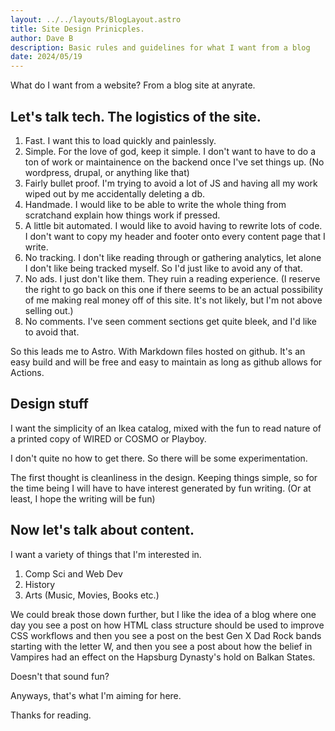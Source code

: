 ```yaml
---
layout: ../../layouts/BlogLayout.astro
title: Site Design Prinicples.
author: Dave B
description: Basic rules and guidelines for what I want from a blog
date: 2024/05/19
---
```


What do I want from a website? From a blog site at anyrate.

## Let's talk tech. The logistics of the site.

1. Fast. I want this to load quickly and painlessly.
2. Simple. For the love of god, keep it simple. I don't want to have to do a ton of work or maintainence on the backend once I've set things up. (No wordpress, drupal, or anything like that)
3. Fairly bullet proof. I'm trying to avoid a lot of JS and having all my work wiped out by me accidentally deleting a db.
4. Handmade. I would like to be able to write the whole thing from scratchand explain how things work if pressed.
5. A little bit automated. I would like to avoid having to rewrite lots of code. I don't want to copy my header and footer onto every content page that I write.  
4. No tracking. I don't like reading through or gathering analytics, let alone I don't like being tracked myself. So I'd just like to avoid any of that.
5. No ads. I just don't like them. They ruin a reading experience. (I reserve the right to go back on this one if there seems to be an actual possibility of me making real money off of this site. It's not likely, but I'm not above selling out.)
6. No comments. I've seen comment sections get quite bleek, and I'd like to avoid that.

So this leads me to Astro.
With Markdown files hosted on github. It's an easy build and will be free and easy to maintain as long as github allows for Actions.

## Design stuff

I want the simplicity of an Ikea catalog, mixed with the fun to read nature of a printed copy of WIRED or COSMO or Playboy.

I don't quite no how to get there. So there will be some experimentation.

The first thought is cleanliness in the design. Keeping things simple, so for the time being I will have to have interest generated by fun writing. (Or at least, I hope the writing will be fun)

## Now let's talk about content.

I want a variety of things that I'm interested in.

1. Comp Sci and Web Dev
2. History
3. Arts (Music, Movies, Books etc.)

We could break those down further, but I like the idea of a blog where one day you see a post on how HTML class structure should be used to improve CSS workflows and then you see a post on the best Gen X Dad Rock bands starting with the letter W, and then you see a post about how the belief in Vampires had an effect on the Hapsburg Dynasty's hold on Balkan States. 

Doesn't that sound fun?

Anyways, that's what I'm aiming for here.

Thanks for reading.